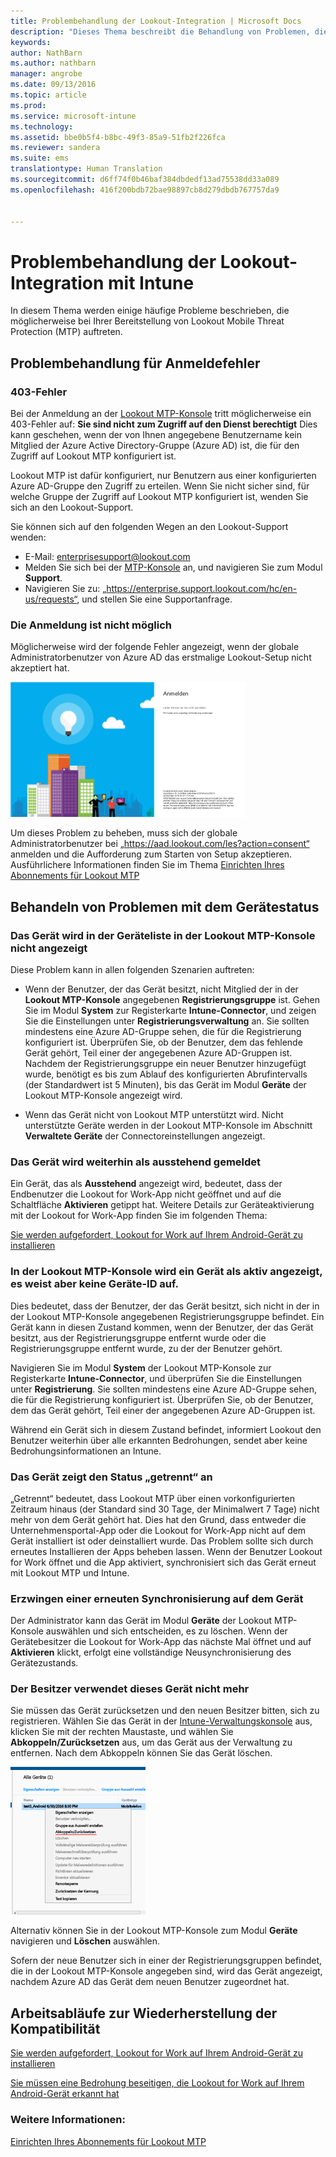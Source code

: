 ```yaml
---
title: Problembehandlung der Lookout-Integration | Microsoft Docs
description: "Dieses Thema beschreibt die Behandlung von Problemen, die im Zusammenhang mit der Lookout-Integration häufig auftreten."
keywords: 
author: NathBarn
ms.author: nathbarn
manager: angrobe
ms.date: 09/13/2016
ms.topic: article
ms.prod: 
ms.service: microsoft-intune
ms.technology: 
ms.assetid: bbe0b5f4-b8bc-49f3-85a9-51fb2f226fca
ms.reviewer: sandera
ms.suite: ems
translationtype: Human Translation
ms.sourcegitcommit: d6ff74f0b46baf384dbdedf13ad75538dd33a089
ms.openlocfilehash: 416f200bdb72bae98897cb8d279dbdb767757da9


---
```


# <a name="troubleshoot-lookout-integration-with-intune"></a>Problembehandlung der Lookout-Integration mit Intune
In diesem Thema werden einige häufige Probleme beschrieben, die möglicherweise bei Ihrer Bereitstellung von Lookout Mobile Threat Protection (MTP) auftreten.
## <a name="troubleshoot-login-errors"></a>Problembehandlung für Anmeldefehler
### <a name="403-errors"></a>403-Fehler
Bei der Anmeldung an der [Lookout MTP-Konsole](https://aad.lookout.com) tritt möglicherweise ein 403-Fehler auf: **Sie sind nicht zum Zugriff auf den Dienst berechtigt** Dies kann geschehen, wenn der von Ihnen angegebene Benutzername kein Mitglied der Azure Active Directory-Gruppe (Azure AD) ist, die für den Zugriff auf Lookout MTP konfiguriert ist.

Lookout MTP ist dafür konfiguriert, nur Benutzern aus einer konfigurierten Azure AD-Gruppe den Zugriff zu erteilen. Wenn Sie nicht sicher sind, für welche Gruppe der Zugriff auf Lookout MTP konfiguriert ist, wenden Sie sich an den Lookout-Support.

Sie können sich auf den folgenden Wegen an den Lookout-Support wenden:

* E-Mail: enterprisesupport@lookout.com
* Melden Sie sich bei der [MTP-Konsole](http://aad.lookout.com) an, und navigieren Sie zum Modul **Support**.
* Navigieren Sie zu: „https://enterprise.support.lookout.com/hc/en-us/requests“, und stellen Sie eine Supportanfrage.

### <a name="unable-to-sign-in"></a>Die Anmeldung ist nicht möglich
Möglicherweise wird der folgende Fehler angezeigt, wenn der globale Administratorbenutzer von Azure AD das erstmalige Lookout-Setup nicht akzeptiert hat.

![Screenshot des Lookout-Anmeldebildschirms, der den Anmeldefehler darstellt](../media/mtp/lookout-mtp-consent-not-accepted-error.png)

Um dieses Problem zu beheben, muss sich der globale Administratorbenutzer bei „https://aad.lookout.com/les?action=consent“ anmelden und die Aufforderung zum Starten von Setup akzeptieren. Ausführlichere Informationen finden Sie im Thema [Einrichten Ihres Abonnements für Lookout MTP](../deploy-use/set-up-your-subscription-with-lookout-mtp.md)

## <a name="troubleshoot-device-status-issues"></a>Behandeln von Problemen mit dem Gerätestatus

### <a name="device-not-showing-up-in-the-lookout-mtp-console-device-list"></a>Das Gerät wird in der Geräteliste in der Lookout MTP-Konsole nicht angezeigt

Diese Problem kann in allen folgenden Szenarien auftreten:
* Wenn der Benutzer, der das Gerät besitzt, nicht Mitglied der in der **Lookout MTP-Konsole** angegebenen **Registrierungsgruppe** ist.  Gehen Sie im Modul **System** zur Registerkarte **Intune-Connector**, und zeigen Sie die Einstellungen unter **Registrierungsverwaltung** an.  Sie sollten mindestens eine Azure AD-Gruppe sehen, die für die Registrierung konfiguriert ist.  Überprüfen Sie, ob der Benutzer, dem das fehlende Gerät gehört, Teil einer der angegebenen Azure AD-Gruppen ist.  Nachdem der Registrierungsgruppe ein neuer Benutzer hinzugefügt wurde, benötigt es bis zum Ablauf des konfigurierten Abrufintervalls (der Standardwert ist 5 Minuten), bis das Gerät im Modul **Geräte** der Lookout MTP-Konsole angezeigt wird.

* Wenn das Gerät nicht von Lookout MTP unterstützt wird.  Nicht unterstützte Geräte werden in der Lookout MTP-Konsole im Abschnitt **Verwaltete Geräte** der Connectoreinstellungen angezeigt.

### <a name="device-continues-to-be-reported-as-pending"></a>Das Gerät wird weiterhin als **ausstehend** gemeldet

Ein Gerät, das als **Ausstehend** angezeigt wird, bedeutet, dass der Endbenutzer die Lookout for Work-App nicht geöffnet und auf die Schaltfläche **Aktivieren** getippt hat. Weitere Details zur Geräteaktivierung mit der Lookout for Work-App finden Sie im folgenden Thema:

[Sie werden aufgefordert, Lookout for Work auf Ihrem Android-Gerät zu installieren](http://docs.microsoft.com/intune/enduser/you-are-prompted-to-install-lookout-for-work-android)

### <a name="in-the-lookout-mtp-console-a-device-is-showing-as-active-but-does-not-have-a-device-id"></a>In der Lookout MTP-Konsole wird ein Gerät als aktiv angezeigt, es weist aber keine Geräte-ID auf.  
Dies bedeutet, dass der Benutzer, der das Gerät besitzt, sich nicht in der in der Lookout MTP-Konsole angegebenen Registrierungsgruppe befindet.   Ein Gerät kann in diesen Zustand kommen, wenn der Benutzer, der das Gerät besitzt, aus der Registrierungsgruppe entfernt wurde oder die Registrierungsgruppe entfernt wurde, zu der der Benutzer gehört.

Navigieren Sie im Modul **System** der Lookout MTP-Konsole zur Registerkarte **Intune-Connector**, und überprüfen Sie die Einstellungen unter **Registrierung**.  Sie sollten mindestens eine Azure AD-Gruppe sehen, die für die Registrierung konfiguriert ist.  Überprüfen Sie, ob der Benutzer, dem das Gerät gehört, Teil einer der angegebenen Azure AD-Gruppen ist.  

Während ein Gerät sich in diesem Zustand befindet, informiert Lookout den Benutzer weiterhin über alle erkannten Bedrohungen, sendet aber keine Bedrohungsinformationen an Intune.

### <a name="device-shows-disconnected-state"></a>Das Gerät zeigt den Status „getrennt“ an

„Getrennt“ bedeutet, dass Lookout MTP über einen vorkonfigurierten Zeitraum hinaus (der Standard sind 30 Tage, der Minimalwert 7 Tage) nicht mehr von dem Gerät gehört hat. Dies hat den Grund, dass entweder die Unternehmensportal-App oder die Lookout for Work-App nicht auf dem Gerät installiert ist oder deinstalliert wurde. Das Problem sollte sich durch erneutes Installieren der Apps beheben lassen. Wenn der Benutzer Lookout for Work öffnet und die App aktiviert, synchronisiert sich das Gerät erneut mit Lookout MTP und Intune.    

### <a name="forcing-a-resync-on-the-device"></a>Erzwingen einer erneuten Synchronisierung auf dem Gerät
Der Administrator kann das Gerät im Modul **Geräte** der Lookout MTP-Konsole auswählen und sich entscheiden, es zu löschen.   Wenn der Gerätebesitzer die Lookout for Work-App das nächste Mal öffnet und auf **Aktivieren** klickt, erfolgt eine vollständige Neusynchronisierung des Gerätezustands.

### <a name="the-owner-of-the-device-is-no-longer-using-this-device"></a>Der Besitzer verwendet dieses Gerät nicht mehr
Sie müssen das Gerät zurücksetzen und den neuen Besitzer bitten, sich zu registrieren.  Wählen Sie das Gerät in der [Intune-Verwaltungskonsole](https://manage.microsoft.com) aus, klicken Sie mit der rechten Maustaste, und wählen Sie **Abkoppeln/Zurücksetzen** aus, um das Gerät aus der Verwaltung zu entfernen. Nach dem Abkoppeln können Sie das Gerät löschen.

![Screenshot des Gerätemoduls in der Intune-Verwaltungskonsole mit dargestellter Option „Abkoppeln/Zurücksetzen“](../media/mtp/mtp-retire-device-intune-console.png)

Alternativ können Sie in der Lookout MTP-Konsole zum Modul **Geräte** navigieren und **Löschen** auswählen.  

Sofern der neue Benutzer sich in einer der Registrierungsgruppen befindet, die in der Lookout MTP-Konsole angegeben sind, wird das Gerät angezeigt, nachdem Azure AD das Gerät dem neuen Benutzer zugeordnet hat.

## <a name="compliance-remediation-workflows"></a>Arbeitsabläufe zur Wiederherstellung der Kompatibilität
[Sie werden aufgefordert, Lookout for Work auf Ihrem Android-Gerät zu installieren]( http://docs.microsoft.com/intune/enduser/you-are-prompted-to-install-lookout-for-work-android)

[Sie müssen eine Bedrohung beseitigen, die Lookout for Work auf Ihrem Android-Gerät erkannt hat](http://docs.microsoft.com/intune/enduser/you-need-to-resolve-a-threat-found-by-lookout-for-work-android)


### <a name="see-also"></a>Weitere Informationen:
[Einrichten Ihres Abonnements für Lookout MTP](https://docs.microsoft.com/en-us/intune/deploy-use/set-up-your-subscription-with-lookout-mtp)



<!--HONumber=Dec16_HO2-->


